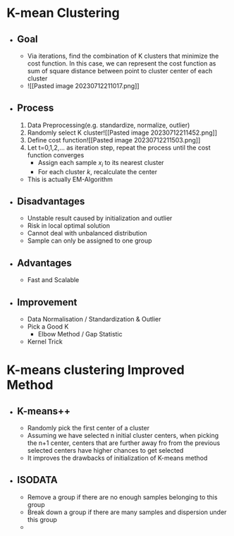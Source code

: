 # K-mean Clustering
- ## Goal
	- Via iterations, find the combination of K clusters that minimize the cost function. In this case, we can represent the cost function as sum of square distance between point to cluster center of each cluster
	-  ![[Pasted image 20230712211017.png]]
* ## Process
	1. Data Preprocessing(e.g. standardize, normalize, outlier)
	2. Randomly select K cluster![[Pasted image 20230712211452.png]]
	3. Define cost function![[Pasted image 20230712211503.png]]
	4. Let t=0,1,2,... as iteration step, repeat the process until the cost function converges
		* Assign each sample $x_{i}$ to its nearest cluster
		* For each cluster $k$, recalculate the center
	* This is actually EM-Algorithm
* ## Disadvantages
	* Unstable result caused by initialization and outlier
	* Risk in local optimal solution
	* Cannot deal with unbalanced distribution
	* Sample can only be assigned to one group
* ## Advantages
	* Fast and Scalable
* ## Improvement
	* Data Normalisation / Standardization & Outlier 
	* Pick a Good K
		* Elbow Method / Gap Statistic
	* Kernel Trick
# K-means clustering Improved Method
* ## K-means++
	* Randomly pick the first center of a cluster
	* Assuming we have selected n initial cluster centers, when picking the n+1 center, centers that are further away fro from the previous selected centers have higher chances to get selected
	* It improves the drawbacks of initialization of K-means method
* ## ISODATA
	* Remove a group if there are no enough samples belonging to this group
	* Break down a group if there are many samples and dispersion under this group
	* 